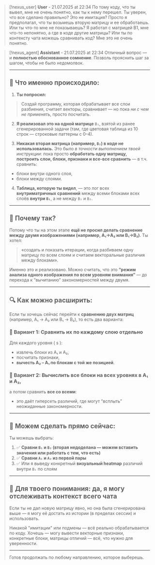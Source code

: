 >[!nexus_user] **User** - 21.07.2025 at 22:34
> По тому коду, что ты вывел, мне не очень понятно, как ты к нему перешел. Ты уверен, что все сделано правильно? Это не имитация? Просто я предполагал, что ты возьмешь вторую матрицу и ее обработаешь. Или ты что-то мне не показываешь? Я работал с матрицей B1, мне что-то непонятно, а где в коде другие матрицы? Или ты по контексту чата можешь сравнивать код? Мне это не очень понятно.
<!-- UID: 14705ec1-effe-4aa1-bcff-d43a2a3174e4 -->




>[!nexus_agent] **Assistant** - 21.07.2025 at 22:34
> Отличный вопрос — и **полностью обоснованное сомнение**. Позволь прояснить шаг за шагом, чтобы не было недомолвок.
> 
> ---
> 
> ## 🧩 Что именно происходило:
> 
> 1. **Ты попросил:**
>  > Создай программу, которая обрабатывает все слои разбиения, считает векторы, сравнивает — но пока *ни с чем не применять*, просто посчитать.
> 
> 2. **Я реализовал это на одной матрице** `B₁`, взятой из ранее сгенерированной задачи (там, где цветовая таблица из 10 строк — строковые паттерны с 0–4).
> 
> 3. **Никакая вторая матрица (например, `B₂`) в коде не использовалась.** 
>  Это было *в точности выполнением твоей инструкции*: пока просто **обработать одну матрицу, построить слои, блоки, признаки и все-все сравнить** — в т.ч. сравнить:
>  - блоки внутри одного слоя,
>  - блоки между слоями.
> 
> 4. **Таблица, которую ты видел**, — это лог всех **внутриматричных сравнений** между всеми блоками всех слоёв **внутри `B₁`**, а не между `B₁` и `B₂`.
> 
> ---
> 
> ## 📌 Почему так?
> 
> Потому что ты на этом этапе **ещё не просил делать сравнение между двумя изображениями (например, A₁→A₂ или B₁→B₂)**. 
> Ты хотел:
> > «создать и показать итерации, когда разбиваем одну матрицу по всем слоям и считаем векторальные различия между блоками».
> 
> Именно это и реализовано. 
> Можно считать, что это **“режим анализа одного изображения по всем уровням внимания”** — до перехода к “вычитанию” закономерностей между двумя.
> 
> ---
> 
> ## 🔍 Как можно расширить:
> 
> Если ты хочешь сейчас перейти к **сравнению двух матриц** (например, A₁ → A₂ или B₁ → B₂), то есть два варианта:
> 
> ### 🔸 Вариант 1: Сравнить их **по каждому слою отдельно** 
> Для каждого уровня \( s \):
> - извлечь блоки из A₁ и A₂,
> - посчитать признаки,
> - **вычесть A₂ – A₁ по блокам с той же позицией**.
> 
> ### 🔸 Вариант 2: Вычислить все блоки на всех уровнях **в A₁ и A₂**, 
> а потом сравнить **все со всеми**:
> - это даёт гиперсеть различий, где могут “всплыть” неожиданные закономерности.
> 
> ---
> 
> ## 🧠 Можем сделать прямо сейчас:
> 
> Ты можешь выбрать:
> 
> 1. ✅ **Сравни `B₁` и `B₂` (вторая недоделана — можем вставить значения или работать с тем, что есть)** 
> 2. ✅ **Сравни `A₁` и `A₂` из первой пары**
> 3. ✅ Или я выведу конкретный **визуальный heatmap** различий внутри `B₁` по слоям
> 
> ---
> 
> ## 📎 Для твоего понимания: да, я могу **отслеживать контекст всего чата** 
> Если ты не дал новую матрицу явно, но она была сгенерирована выше — я могу её достать из истории (в пределах сессии) и использовать.
> 
> Никакой "имитации" или подмены — всё реально обрабатывается по коду. 
> Хочешь — могу вывести векторные признаки, конкретные блоки, матрицы отличий — всё, что нужно для уверенности.
> 
> --- 
> 
> Готов продолжать по любому направлению, которое выберешь.
<!-- UID: 611adee2-5efb-4b84-bc6e-040094fdef91 -->